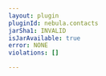 ```yaml
---
layout: plugin
pluginId: nebula.contacts
jarSha1: INVALID
isJarAvailable: true
error: NONE
violations: []

---
```

